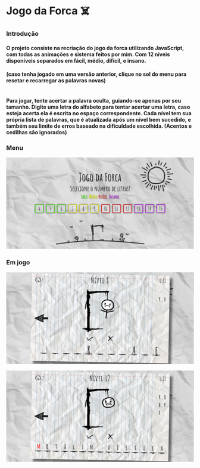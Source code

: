 # Jogo da Forca ☠️

### Introdução

#### O projeto consiste na recriação do jogo da forca utilizando JavaScript, com todas as animações e sistema feitos por mim. Com 12 níveis disponíveis separados em fácil, médio, difícil, e insano.
#### (caso tenha jogado em uma versão anterior, clique no sol do menu para resetar e recarregar as palavras novas)<br><br>

#### Para jogar, tente acertar a palavra oculta, guiando-se apenas por seu tamanho. Digite uma letra do alfabeto para tentar acertar uma letra, caso esteja acerta ela é escrita no espaço correspondente. Cada nível tem sua própria lista de palavras, que é atualizada após um nível bem sucedido, e também seu limite de erros baseado na dificuldade escolhida. (Acentos e cedilhas são ignorados)

### Menu 

![Menu inicial do jogo](imagens/RDmenu.png "Menu inicial do jogo")

### Em jogo

![Layout em Jogo](imagens/RDjogo1.png "Layout em Jogo")

![Layout em Jogo](imagens/RDjogo2.png "Layout em Jogo")

